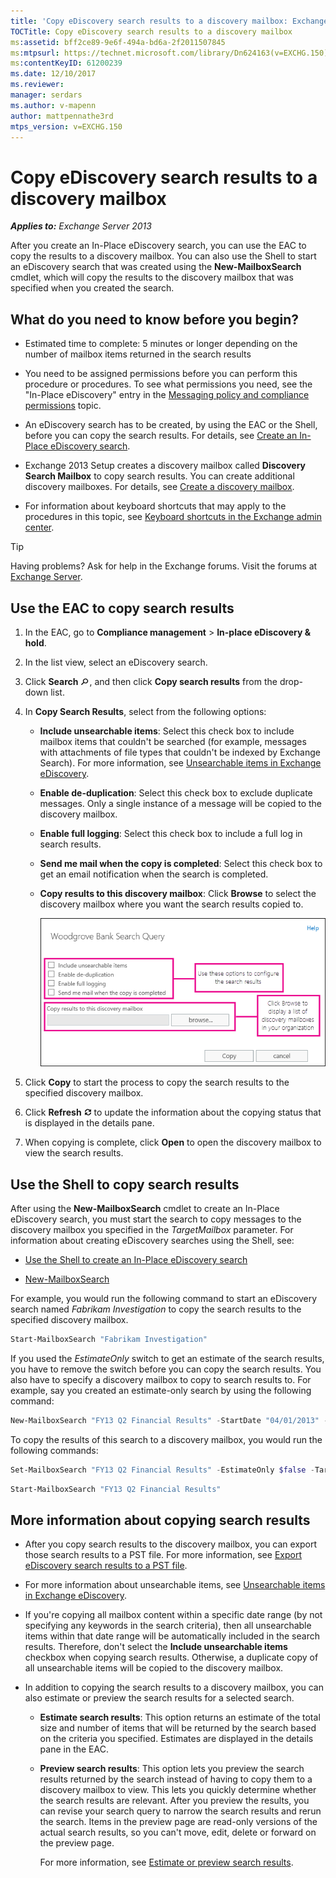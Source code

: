 ```yaml
---
title: 'Copy eDiscovery search results to a discovery mailbox: Exchange 2013 Help'
TOCTitle: Copy eDiscovery search results to a discovery mailbox
ms:assetid: bff2ce89-9e6f-494a-bd6a-2f2011507845
ms:mtpsurl: https://technet.microsoft.com/library/Dn624163(v=EXCHG.150)
ms:contentKeyID: 61200239
ms.date: 12/10/2017
ms.reviewer: 
manager: serdars
ms.author: v-mapenn
author: mattpennathe3rd
mtps_version: v=EXCHG.150
---
```


# Copy eDiscovery search results to a discovery mailbox

_**Applies to:** Exchange Server 2013_

After you create an In-Place eDiscovery search, you can use the EAC to copy the results to a discovery mailbox. You can also use the Shell to start an eDiscovery search that was created using the **New-MailboxSearch** cmdlet, which will copy the results to the discovery mailbox that was specified when you created the search.

## What do you need to know before you begin?

- Estimated time to complete: 5 minutes or longer depending on the number of mailbox items returned in the search results

- You need to be assigned permissions before you can perform this procedure or procedures. To see what permissions you need, see the "In-Place eDiscovery" entry in the [Messaging policy and compliance permissions](messaging-policy-and-compliance-permissions-exchange-2013-help.md) topic.

- An eDiscovery search has to be created, by using the EAC or the Shell, before you can copy the search results. For details, see [Create an In-Place eDiscovery search](https://docs.microsoft.com/en-us/exchange/security-and-compliance/in-place-ediscovery/create-in-place-ediscovery-search).

- Exchange 2013 Setup creates a discovery mailbox called **Discovery Search Mailbox** to copy search results. You can create additional discovery mailboxes. For details, see [Create a discovery mailbox](https://docs.microsoft.com/en-us/Office365/SecurityCompliance/eop/exchange-online-protection-overview).

- For information about keyboard shortcuts that may apply to the procedures in this topic, see [Keyboard shortcuts in the Exchange admin center](keyboard-shortcuts-in-the-exchange-admin-center-2013-help.md).

> [!TIP]
> Having problems? Ask for help in the Exchange forums. Visit the forums at [Exchange Server](https://go.microsoft.com/fwlink/p/?linkid=60612).

## Use the EAC to copy search results

1. In the EAC, go to **Compliance management** \> **In-place eDiscovery & hold**.

2. In the list view, select an eDiscovery search.

3. Click **Search** ![Search icon](images/Dn624163.773574d0-9b92-4cab-9f6b-81532c7418b9(EXCHG.150).gif "Search icon"), and then click **Copy search results** from the drop-down list.

4. In **Copy Search Results**, select from the following options:

   - **Include unsearchable items**: Select this check box to include mailbox items that couldn't be searched (for example, messages with attachments of file types that couldn't be indexed by Exchange Search). For more information, see [Unsearchable items in Exchange eDiscovery](unsearchable-items-in-exchange-ediscovery-exchange-2013-help.md).

   - **Enable de-duplication**: Select this check box to exclude duplicate messages. Only a single instance of a message will be copied to the discovery mailbox.

   - **Enable full logging**: Select this check box to include a full log in search results.

   - **Send me mail when the copy is completed**: Select this check box to get an email notification when the search is completed.

   - **Copy results to this discovery mailbox**: Click **Browse** to select the discovery mailbox where you want the search results copied to.

        ![Copy Search Results](images/Dn624163.875e25ed-8308-408c-92c4-8c76fc9d9bfc(EXCHG.150).gif "Copy Search Results")

5. Click **Copy** to start the process to copy the search results to the specified discovery mailbox.

6. Click **Refresh** ![Refresh Icon](images/Dn624163.85f271ca-32a4-426c-842a-d2172567099d(EXCHG.150).gif "Refresh Icon") to update the information about the copying status that is displayed in the details pane.

7. When copying is complete, click **Open** to open the discovery mailbox to view the search results.

## Use the Shell to copy search results

After using the **New-MailboxSearch** cmdlet to create an In-Place eDiscovery search, you must start the search to copy messages to the discovery mailbox you specified in the *TargetMailbox* parameter. For information about creating eDiscovery searches using the Shell, see:

- [Use the Shell to create an In-Place eDiscovery search](https://docs.microsoft.com/en-us/exchange/security-and-compliance/in-place-ediscovery/create-in-place-ediscovery-search)

- [New-MailboxSearch](https://technet.microsoft.com/library/dd298064\(v=exchg.150\))

For example, you would run the following command to start an eDiscovery search named *Fabrikam Investigation* to copy the search results to the specified discovery mailbox.

```powershell
Start-MailboxSearch "Fabrikam Investigation"
```

If you used the *EstimateOnly* switch to get an estimate of the search results, you have to remove the switch before you can copy the search results. You also have to specify a discovery mailbox to copy to search results to. For example, say you created an estimate-only search by using the following command:

```powershell
New-MailboxSearch "FY13 Q2 Financial Results" -StartDate "04/01/2013" -EndDate "06/30/2013" -SourceMailboxes "DG-Finance" -SearchQuery '"Financial" AND "Fabrikam"' -EstimateOnly -IncludeUnsearchableItems
```

To copy the results of this search to a discovery mailbox, you would run the following commands:

```powershell
Set-MailboxSearch "FY13 Q2 Financial Results" -EstimateOnly $false -TargetMailbox "Discovery Search Mailbox"
```

```powershell
Start-MailboxSearch "FY13 Q2 Financial Results"
```

## More information about copying search results

- After you copy search results to the discovery mailbox, you can export those search results to a PST file. For more information, see [Export eDiscovery search results to a PST file](https://docs.microsoft.com/en-us/exchange/security-and-compliance/in-place-ediscovery/export-search-results).

- For more information about unsearchable items, see [Unsearchable items in Exchange eDiscovery](unsearchable-items-in-exchange-ediscovery-exchange-2013-help.md).

- If you're copying all mailbox content within a specific date range (by not specifying any keywords in the search criteria), then all unsearchable items within that date range will be automatically included in the search results. Therefore, don't select the **Include unsearchable items** checkbox when copying search results. Otherwise, a duplicate copy of all unsearchable items will be copied to the discovery mailbox.

- In addition to copying the search results to a discovery mailbox, you can also estimate or preview the search results for a selected search.

  - **Estimate search results**: This option returns an estimate of the total size and number of items that will be returned by the search based on the criteria you specified. Estimates are displayed in the details pane in the EAC.

  - **Preview search results**: This option lets you preview the search results returned by the search instead of having to copy them to a discovery mailbox to view. This lets you quickly determine whether the search results are relevant. After you preview the results, you can revise your search query to narrow the search results and rerun the search. Items in the preview page are read-only versions of the actual search results, so you can't move, edit, delete or forward on the preview page.

    For more information, see [Estimate or preview search results](https://docs.microsoft.com/en-us/exchange/security-and-compliance/in-place-ediscovery/create-in-place-ediscovery-search).
